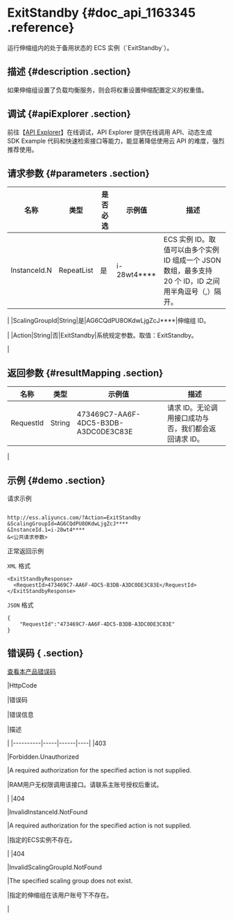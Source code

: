 # ExitStandby {#doc_api_1163345 .reference}

运行伸缩组内的处于备用状态的 ECS 实例（\`ExitStandby\`）。

## 描述 {#description .section}

如果伸缩组设置了负载均衡服务，则会将权重设置伸缩配置定义的权重值。

## 调试 {#apiExplorer .section}

前往【[API Explorer](https://api.aliyun.com/#product=Ess&api=ExitStandby)】在线调试，API Explorer 提供在线调用 API、动态生成 SDK Example 代码和快速检索接口等能力，能显著降低使用云 API 的难度，强烈推荐使用。

## 请求参数 {#parameters .section}

|名称|类型|是否必选|示例值|描述|
|--|--|----|---|--|
|InstanceId.N|RepeatList|是|i-28wt4\*\*\*\*|ECS 实例 ID。取值可以由多个实例 ID 组成一个 JSON 数组，最多支持 20 个 ID，ID 之间用半角逗号（,）隔开。

 |
|ScalingGroupId|String|是|AG6CQdPU8OKdwLjgZcJ\*\*\*\*|伸缩组 ID。

 |
|Action|String|否|ExitStandby|系统规定参数。取值：ExitStandby。

 |

## 返回参数 {#resultMapping .section}

|名称|类型|示例值|描述|
|--|--|---|--|
|RequestId|String|473469C7-AA6F-4DC5-B3DB-A3DC0DE3C83E|请求 ID。无论调用接口成功与否，我们都会返回请求 ID。

 |

## 示例 {#demo .section}

请求示例

``` {#request_demo}

http://ess.aliyuncs.com/?Action=ExitStandby
&ScalingGroupId=AG6CQdPU8OKdwLjgZcJ****
&InstanceId.1=i-28wt4****
&<公共请求参数>

```

正常返回示例

`XML` 格式

``` {#xml_return_success_demo}
<ExitStandbyResponse>
  <RequestId>473469C7-AA6F-4DC5-B3DB-A3DC0DE3C83E</RequestId>
</ExitStandbyResponse>

```

`JSON` 格式

``` {#json_return_success_demo}
{
	"RequestId":"473469C7-AA6F-4DC5-B3DB-A3DC0DE3C83E"
}
```

## 错误码 { .section}

[查看本产品错误码](https://error-center.aliyun.com/status/product/Ess)

|HttpCode

|错误码

|错误信息

|描述

|
|----------|-----|------|----|
|403

|Forbidden.Unauthorized

|A required authorization for the specified action is not supplied.

|RAM用户无权限调用该接口。请联系主账号授权后重试。

|
|404

|InvalidInstanceId.NotFound

|A required authorization for the specified action is not supplied.

|指定的ECS实例不存在。

|
|404

|InvalidScalingGroupId.NotFound

|The specified scaling group does not exist.

|指定的伸缩组在该用户账号下不存在。

|

